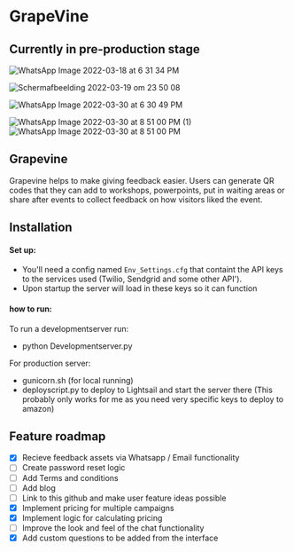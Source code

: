 # GrapeVine
## Currently in pre-production stage
![WhatsApp Image 2022-03-18 at 6 31 34 PM](https://user-images.githubusercontent.com/71013416/159140820-3f84a0a2-acf1-43b4-991b-93ff60fd82b4.jpeg)

![Schermafbeelding 2022-03-19 om 23 50 08](https://user-images.githubusercontent.com/71013416/159141082-ea9481c5-9e38-48ec-859d-417d132c3e38.png)

![WhatsApp Image 2022-03-30 at 6 30 49 PM](https://user-images.githubusercontent.com/71013416/161023146-d84b51a8-0b2c-4b24-a12f-8b4420363762.jpeg)

![WhatsApp Image 2022-03-30 at 8 51 00 PM (1)](https://user-images.githubusercontent.com/71013416/161023157-b4e2c01f-53de-44af-90d0-6e676667c86a.jpeg)
![WhatsApp Image 2022-03-30 at 8 51 00 PM](https://user-images.githubusercontent.com/71013416/161023180-2cc41cbf-9648-4f59-95da-060578e74263.jpeg)

## Grapevine
Grapevine helps to make giving feedback easier. Users can generate QR codes that they can add to workshops, powerpoints, put in waiting areas or share after events to collect feedback on how visitors liked the event. 

## Installation

#### Set up: 
- You'll need a config named `Env_Settings.cfg`  that containt the API keys to the services used (Twilio, Sendgrid and some other API'). 
- Upon startup the server will load in these keys so it can function 

#### how to run:
To run a developmentserver run: 
- python Developmentserver.py

For production server: 
- gunicorn.sh (for local running)
- deployscript.py to deploy to Lightsail and start the server there (This probably only works for me as you need very specific keys to deploy to amazon) 

## Feature roadmap

- [x] Recieve feedback assets via Whatsapp / Email functionality
- [ ] Create password reset logic
- [ ] Add Terms and conditions
- [ ] Add blog
- [ ] Link to this github and make user feature ideas possible
- [x] Implement pricing for multiple campaigns
- [x] Implement logic for calculating pricing
- [ ] Improve the look and feel of the chat functionality
- [x] Add custom questions to be added from the interface
